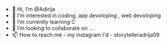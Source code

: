 - 👋 Hi, I’m @Adirija
- 👀 I’m interested in coding, app devoloping , web devoloping
- 🌱 I’m currently learning C
- 💞️ I’m looking to collaborate on ...
- 📫 How to reach me - my instagram I'd - storytelleradrija09

<!---
Adirija/Adii is a ✨ special ✨ repository because its `README.md` (this file) appears on your GitHub profile.
You can click the Preview link to take a look at your changes.
--->
